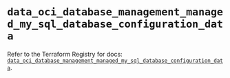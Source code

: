 # `data_oci_database_management_managed_my_sql_database_configuration_data`

Refer to the Terraform Registry for docs: [`data_oci_database_management_managed_my_sql_database_configuration_data`](https://registry.terraform.io/providers/oracle/oci/7.19.0/docs/data-sources/database_management_managed_my_sql_database_configuration_data).
